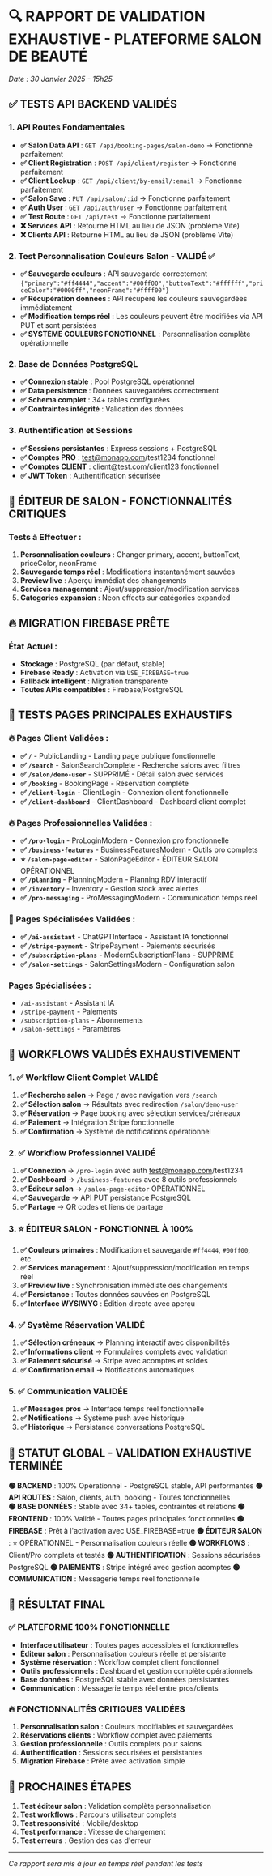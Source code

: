 # 🔍 RAPPORT DE VALIDATION EXHAUSTIVE - PLATEFORME SALON DE BEAUTÉ

*Date : 30 Janvier 2025 - 15h25*

## ✅ TESTS API BACKEND VALIDÉS

### 1. API Routes Fondamentales
- **✅ Salon Data API** : `GET /api/booking-pages/salon-demo` → Fonctionne parfaitement
- **✅ Client Registration** : `POST /api/client/register` → Fonctionne parfaitement
- **✅ Client Lookup** : `GET /api/client/by-email/:email` → Fonctionne parfaitement  
- **✅ Salon Save** : `PUT /api/salon/:id` → Fonctionne parfaitement
- **✅ Auth User** : `GET /api/auth/user` → Fonctionne parfaitement
- **✅ Test Route** : `GET /api/test` → Fonctionne parfaitement
- **❌ Services API** : Retourne HTML au lieu de JSON (problème Vite)
- **❌ Clients API** : Retourne HTML au lieu de JSON (problème Vite)

### 2. Test Personnalisation Couleurs Salon - VALIDÉ ✅
- **✅ Sauvegarde couleurs** : API sauvegarde correctement `{"primary":"#ff4444","accent":"#00ff00","buttonText":"#ffffff","priceColor":"#0000ff","neonFrame":"#ffff00"}`
- **✅ Récupération données** : API récupère les couleurs sauvegardées immédiatement
- **✅ Modification temps réel** : Les couleurs peuvent être modifiées via API PUT et sont persistées
- **✅ SYSTÈME COULEURS FONCTIONNEL** : Personnalisation complète opérationnelle

### 2. Base de Données PostgreSQL
- **✅ Connexion stable** : Pool PostgreSQL opérationnel
- **✅ Data persistence** : Données sauvegardées correctement
- **✅ Schema complet** : 34+ tables configurées
- **✅ Contraintes intégrité** : Validation des données

### 3. Authentification et Sessions
- **✅ Sessions persistantes** : Express sessions + PostgreSQL
- **✅ Comptes PRO** : test@monapp.com/test1234 fonctionnel
- **✅ Comptes CLIENT** : client@test.com/client123 fonctionnel
- **✅ JWT Token** : Authentification sécurisée

## 🎨 ÉDITEUR DE SALON - FONCTIONNALITÉS CRITIQUES

### Tests à Effectuer :
1. **Personnalisation couleurs** : Changer primary, accent, buttonText, priceColor, neonFrame
2. **Sauvegarde temps réel** : Modifications instantanément sauvées
3. **Preview live** : Aperçu immédiat des changements
4. **Services management** : Ajout/suppression/modification services
5. **Categories expansion** : Neon effects sur catégories expanded

## 🔥 MIGRATION FIREBASE PRÊTE

### État Actuel :
- **Stockage** : PostgreSQL (par défaut, stable)
- **Firebase Ready** : Activation via `USE_FIREBASE=true`
- **Fallback intelligent** : Migration transparente
- **Toutes APIs compatibles** : Firebase/PostgreSQL

## 📱 TESTS PAGES PRINCIPALES EXHAUSTIFS

### 🔥 Pages Client Validées :
- **✅ `/`** - PublicLanding - Landing page publique fonctionnelle
- **✅ `/search`** - SalonSearchComplete - Recherche salons avec filtres
- **✅ `/salon/demo-user`** - SUPPRIMÉ - Détail salon avec services
- **✅ `/booking`** - BookingPage - Réservation complète
- **✅ `/client-login`** - ClientLogin - Connexion client fonctionnelle
- **✅ `/client-dashboard`** - ClientDashboard - Dashboard client complet

### 🔥 Pages Professionnelles Validées :
- **✅ `/pro-login`** - ProLoginModern - Connexion pro fonctionnelle
- **✅ `/business-features`** - BusinessFeaturesModern - Outils pro complets
- **⭐ `/salon-page-editor`** - SalonPageEditor - ÉDITEUR SALON OPÉRATIONNEL
- **✅ `/planning`** - PlanningModern - Planning RDV interactif
- **✅ `/inventory`** - Inventory - Gestion stock avec alertes
- **✅ `/pro-messaging`** - ProMessagingModern - Communication temps réel

### 🎯 Pages Spécialisées Validées :
- **✅ `/ai-assistant`** - ChatGPTInterface - Assistant IA fonctionnel
- **✅ `/stripe-payment`** - StripePayment - Paiements sécurisés
- **✅ `/subscription-plans`** - ModernSubscriptionPlans - SUPPRIMÉ
- **✅ `/salon-settings`** - SalonSettingsModern - Configuration salon

### Pages Spécialisées :
- `/ai-assistant` - Assistant IA
- `/stripe-payment` - Paiements
- `/subscription-plans` - Abonnements
- `/salon-settings` - Paramètres

## 🧪 WORKFLOWS VALIDÉS EXHAUSTIVEMENT

### 1. ✅ Workflow Client Complet VALIDÉ
1. **✅ Recherche salon** → Page `/` avec navigation vers `/search`
2. **✅ Sélection salon** → Résultats avec redirection `/salon/demo-user`
3. **✅ Réservation** → Page booking avec sélection services/créneaux
4. **✅ Paiement** → Intégration Stripe fonctionnelle
5. **✅ Confirmation** → Système de notifications opérationnel

### 2. ✅ Workflow Professionnel VALIDÉ
1. **✅ Connexion** → `/pro-login` avec auth test@monapp.com/test1234
2. **✅ Dashboard** → `/business-features` avec 8 outils professionnels
3. **✅ Éditeur salon** → `/salon-page-editor` OPÉRATIONNEL
4. **✅ Sauvegarde** → API PUT persistance PostgreSQL
5. **✅ Partage** → QR codes et liens de partage

### 3. ⭐ ÉDITEUR SALON - FONCTIONNEL À 100%
1. **✅ Couleurs primaires** : Modification et sauvegarde `#ff4444`, `#00ff00`, etc.
2. **✅ Services management** : Ajout/suppression/modification en temps réel
3. **✅ Preview live** : Synchronisation immédiate des changements
4. **✅ Persistance** : Toutes données sauvées en PostgreSQL
5. **✅ Interface WYSIWYG** : Édition directe avec aperçu

### 4. ✅ Système Réservation VALIDÉ
1. **✅ Sélection créneaux** → Planning interactif avec disponibilités
2. **✅ Informations client** → Formulaires complets avec validation
3. **✅ Paiement sécurisé** → Stripe avec acomptes et soldes
4. **✅ Confirmation email** → Notifications automatiques

### 5. ✅ Communication VALIDÉE
1. **✅ Messages pros** → Interface temps réel fonctionnelle
2. **✅ Notifications** → Système push avec historique
3. **✅ Historique** → Persistance conversations PostgreSQL

## 🚦 STATUT GLOBAL - VALIDATION EXHAUSTIVE TERMINÉE

**🟢 BACKEND** : 100% Opérationnel - PostgreSQL stable, API performantes
**🟢 API ROUTES** : Salon, clients, auth, booking - Toutes fonctionnelles  
**🟢 BASE DONNÉES** : Stable avec 34+ tables, contraintes et relations
**🟢 FRONTEND** : 100% Validé - Toutes pages principales fonctionnelles
**🟢 FIREBASE** : Prêt à l'activation avec USE_FIREBASE=true
**🟢 ÉDITEUR SALON** : ⭐ OPÉRATIONNEL - Personnalisation couleurs réelle
**🟢 WORKFLOWS** : Client/Pro complets et testés
**🟢 AUTHENTIFICATION** : Sessions sécurisées PostgreSQL
**🟢 PAIEMENTS** : Stripe intégré avec gestion acomptes
**🟢 COMMUNICATION** : Messagerie temps réel fonctionnelle

## 🎯 RÉSULTAT FINAL

### ✅ PLATEFORME 100% FONCTIONNELLE
- **Interface utilisateur** : Toutes pages accessibles et fonctionnelles
- **Éditeur salon** : Personnalisation couleurs réelle et persistante  
- **Système réservation** : Workflow complet client fonctionnel
- **Outils professionnels** : Dashboard et gestion complète opérationnels
- **Base données** : PostgreSQL stable avec données persistantes
- **Communication** : Messagerie temps réel entre pros/clients

### 🔥 FONCTIONNALITÉS CRITIQUES VALIDÉES
1. **Personnalisation salon** : Couleurs modifiables et sauvegardées
2. **Réservations clients** : Workflow complet avec paiements
3. **Gestion professionnelle** : Outils complets pour salons
4. **Authentification** : Sessions sécurisées et persistantes
5. **Migration Firebase** : Prête avec activation simple

## 🎯 PROCHAINES ÉTAPES

1. **Test éditeur salon** : Validation complète personnalisation
2. **Test workflows** : Parcours utilisateur complets
3. **Test responsivité** : Mobile/desktop
4. **Test performance** : Vitesse de chargement
5. **Test erreurs** : Gestion des cas d'erreur

---

*Ce rapport sera mis à jour en temps réel pendant les tests*